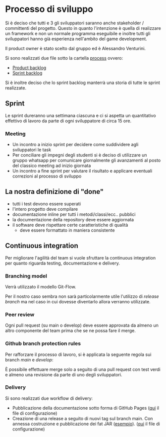 # Processo di sviluppo

Si è deciso che tutti e 3 gli sviluppatori saranno anche stakeholder / committenti del progetto.
Questo in quanto l'intenzione è quella di realizzare un framework e non un normale programma eseguibile e inoltre tutti gli sviluppatori hanno già esperienza nell'ambito del game development.

Il product owner è stato scelto dal gruppo ed è Alessandro Venturini.

Si sono realizzati due file sotto la cartella [process](process/) ovvero:
- [Product backlog](process/product_backlog.md)
- [Sprint backlog](process/sprint_backlog.md)

Si è inoltre deciso che lo sprint backlog manterrà una storia di tutte le sprint realizzate.

## Sprint
Le sprint dureranno una settimana ciascuna e ci si aspetta un quantitativo effettivo di lavoro da parte di ogni sviluppatore di circa 15 ore.

### Meeting
- Un incontro a inizio sprint per decidere come suddividere agli sviluppatori le task
- Per conciliare gli impegni degli studenti si è deciso di utilizzare un gruppo whatsapp per comunicare giornalmente gli avanzamenti al posto del classico meeting ad inizio giornata
- Un incontro a fine sprint per valutare il risultato e applicare eventuali correzioni al processo di sviluppo

## La nostra definizione di "done"
- tutti i test devono essere superati
- l'intero progetto deve compilare
- documentazione inline per tutti i metodi/classi/ecc.. pubblici
- la documentazione della repository deve essere aggiornata
- il software deve rispettare certe caratteristiche di qualità
  - deve essere formattato in maniera consistente

## Continuous integration
Per migliorare l'agilità del team si vuole sfruttare la continuous integration per quanto riguarda testing, documentazione e delivery.

### Branching model
Verrà utilizzato il modello Git-Flow.

Per il nostro caso sembra non sarà particolarmente utile l'utilizzo di *release branch* ma nel caso in cui dovesse diventarlo allora verranno utilizzate.

### Peer review
Ogni pull request (su main o develop) deve essere approvata da almeno un altro componente del team prima che se ne possa fare il merge.

### Github branch protection rules
Per rafforzare il processo di lavoro, si è applicata la seguente regola sui branch *main* e *develop*:

È possibile effettuare merge solo a seguito di una pull request con test verdi e almeno una revisione da parte di uno degli sviluppatori.

### Delivery
Si sono realizzati due workflow di delivery:
- Pubblicazione della documentazione sotto forma di GitHub Pages ([qui](/.github/workflows/deploy-gh-pages.yml) il file di configurazione)
- Creazione di una release a seguito di nuovi tag sul branch main. Con annessa costruzione e pubblicazione dei fat JAR ([esempio](https://github.com/Ventus218/PPS-23-SGE/releases/tag/1.1.1)). ([qui](/.github/workflows/delivery.yml) il file di configurazione)
